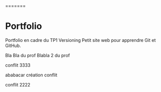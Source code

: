 =======
# Portfolio
Portfolio en cadre du TP1 Versioning
Petit site web pour apprendre Git et GitHub.

Bla Bla du prof
Blabla 2 du prof

conflit 3333

ababacar création conflit

conflit 2222
